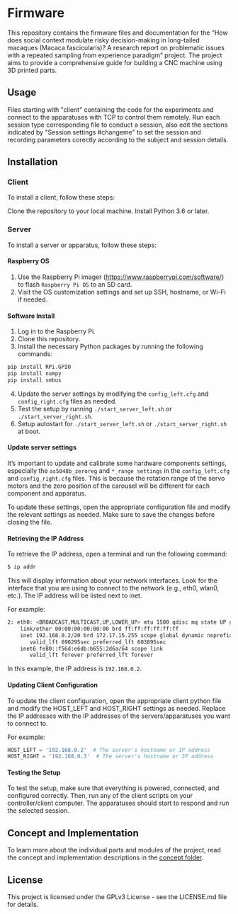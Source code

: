 # Firmware

This repository contains the firmware files and documentation for the “How does social context modulate risky decision-making in long-tailed macaques (Macaca fascicularis)? A research report on problematic issues with a repeated sampling from experience paradigm” project. The project aims to provide a comprehensive guide for building a CNC machine using 3D printed parts.

## Usage

Files starting with "client" containing the code for the experiments and connect to the apparatuses with TCP to control them remotely. Run each session type corresponding file to conduct a session, also edit the sections indicated by "Session settings #changeme" to set the session and recording parameters corectly according to the subject and session details.

## Installation

### Client

To install a client, follow these steps:

Clone the repository to your local machine.
Install Python 3.6 or later.

### Server

To install a server or apparatus, follow these steps:

#### Raspberry OS

1. Use the Raspberry Pi imager (https://www.raspberrypi.com/software/) to flash `Raspberry Pi OS` to an SD card.
2. Visit the OS customization settings and set up SSH, hostname, or Wi-Fi if needed.

#### Software Install

1. Log in to the Raspberry Pi.
2. Clone this repository.
3. Install the necessary Python packages by running the following commands:

```bash
pip install RPi.GPIO
pip install numpy
pip install smbus
```

4. Update the server settings by modifying the `config_left.cfg` and `config_right.cfg` files as needed.
5. Test the setup by running `./start_server_left.sh` or `./start_server_right.sh`.
6. Setup autostart for `./start_server_left.sh` or `./start_server_right.sh` at boot.

#### Update server settings

It’s important to update and calibrate some hardware components settings, especially the `as5048b_zeroreg` and `*_range settings` in the `config_left.cfg` and `config_right.cfg` files. This is because the rotation range of the servo motors and the zero position of the carousel will be different for each component and apparatus.

To update these settings, open the appropriate configuration file and modify the relevant settings as needed. Make sure to save the changes before closing the file.

#### Retrieving the IP Address

To retrieve the IP address, open a terminal and run the following command:

```bash
$ ip addr
```

This will display information about your network interfaces. Look for the interface that you are using to connect to the network (e.g., eth0, wlan0, etc.). The IP address will be listed next to inet.

For example:

```bash
2: eth0: <BROADCAST,MULTICAST,UP,LOWER_UP> mtu 1500 qdisc mq state UP group default qlen 1000
    link/ether 00:00:00:00:00:00 brd ff:ff:ff:ff:ff:ff
    inet 192.168.0.2/20 brd 172.17.15.255 scope global dynamic noprefixroute eth0
       valid_lft 690295sec preferred_lft 603895sec
    inet6 fe80::f56d:e6db:b655:2d6a/64 scope link
       valid_lft forever preferred_lft forever
```

In this example, the IP address is `192.168.0.2`.

#### Updating Client Configuration

To update the client configuration, open the appropriate client python file and modify the HOST_LEFT and HOST_RIGHT settings as needed. Replace the IP addresses with the IP addresses of the servers/apparatuses you want to connect to.

For example:

```python
HOST_LEFT = '192.168.0.2'  # The server's hostname or IP address
HOST_RIGHT = '192.168.0.3'  # The server's hostname or IP address
```

#### Testing the Setup

To test the setup, make sure that everything is powered, connected, and configured correctly. Then, run any of the client scripts on your controller/client computer. The apparatuses should start to respond and run the selected session.

## Concept and Implementation

To learn more about the individual parts and modules of the project, read the concept and implementation descriptions in the [concept folder](Concept/README.md).

## License

This project is licensed under the GPLv3 License - see the LICENSE.md file for details.
